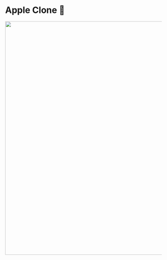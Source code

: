 # Apple Clone 🍎

<img src="https://github.com/jagadeesh-k-2802/static-site-clones/assets/63912668/785244ba-10f2-40f5-9eb1-9c11b9774b9d" width="750" />
